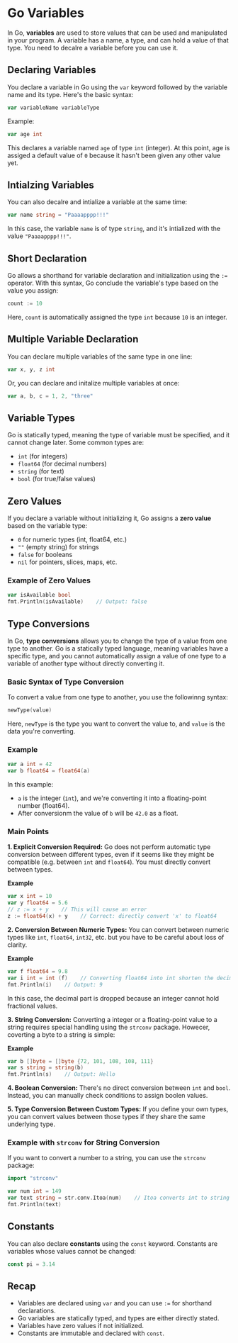 # Go Variables

In Go, **variables** are used to store values that can be used and manipulated in your program. A variable has a name, a type, and can hold a value of that type. You need to decalre a variable before you can use it.

## Declaring Variables

You declare a variable in Go using the `var` keyword followed by the variable name and its type. Here's the basic syntax:

```go
var variableName variableType
```
Example:
```go
var age int
```
This declares a variable named  `age` of type `int` (integer). At this point, age is assiged a default value of `0` because it hasn't been given any other value yet.

## Intialzing Variables

You can also decalre and intialize a variable at the same time:

```go
var name string = "Paaaapppp!!!"
```
In this case, the variable `name` is of type `string`, and it's intialized with the value `"Paaaapppp!!!"`.

## Short Declaration

Go allows a shorthand for variable declaration and initialization using the `:=` operator. With this syntax, Go conclude the variable's type based on the value you assign:

```go
count := 10
```
Here, `count` is automatically assigned the type `int` because `10` is an integer.

## Multiple Variable Declaration

You can declare multiple variables of the same type in one line:

```go
var x, y, z int
```
Or, you can declare and initalize multiple variables at once:

```go
var a, b, c = 1, 2, "three"
```

## Variable Types

Go is statically typed, meaning the type of variable must be specified, and it cannot change later. Some common types are:

  - `int` (for integers)
  - `float64` (for decimal numbers)
  - `string` (for text)
  - `bool` (for true/false values)

## Zero Values

If you declare a variable without initializing it, Go assigns a **zero value** based on the variable type:
  - `0` for numeric types (int, float64, etc.)
  - `""` (empty string) for strings
  - `false` for booleans
  - `nil` for pointers, slices, maps, etc.

### Example of Zero Values

```go
var isAvailable bool
fmt.Println(isAvailable)    // Output: false
```

## Type Conversions

In Go, **type conversions** allows you to change the type of a value from one type to another. Go is a statically typed language, meaning variables have a specific type, and you cannot automatically assign a value of one type to a variable of another type without directly converting it.

### Basic Syntax of Type Conversion

To convert a value from one type to another, you use the followinng syntax:

```go
newType(value)
```
Here, `newType` is the type you want to convert the value to, and `value` is the data you're converting.

### Example

```go
var a int = 42
var b float64 = float64(a)
```
In this example:
  - `a` is the integer (`int`), and we're converting it into a floating-point number (float64).
  - After conversionm the value of `b` will be `42.0` as a float.

### Main Points

  **1. Explicit Conversion Required:** Go does not perform automatic type conversion between different types, even if it seems like they might be compatible (e.g. between `int` and `float64`). You must directly convert between types.

  **Example**

  ```go
var x int = 10
var y float64 = 5.6
// z := x + y    // This will cause an error
z := float64(x) + y    // Correct: directly convert 'x' to float64
```
  **2. Conversion Between Numeric Types:** You can convert between numeric types like `int`, `float64`, `int32`, etc. but you have to be careful about loss of clarity.

  **Example**

  ```go
var f float64 = 9.8
var i int = int (f)    // Converting float64 into int shorten the decimal part
fmt.Println(i)    // Output: 9
```
In this case, the decimal part is dropped because an integer cannot hold fractional values.

  **3. String Conversion:** Converting a integer or a floating-point value to a string requires special handling using the  `strconv` package. Howecer, coverting a byte to a string is simple:

  **Example**

  ```go
var b []byte = []byte {72, 101, 108, 108, 111}
var s string = string(b)
fmt.Println(s)    // Output: Hello
```
  **4. Boolean Conversion:** There's no direct conversion between `int` and `bool`. Instead, you can manually check conditions to assign boolen values.

  **5. Type Conversion Between Custom Types:** If you define your own types, you can convert values between those types if they share the same underlying type.

### Example with `strconv` for String Conversion

  If you want to convert a number to a string, you can use the `strconv` package:
  ```go
import "strconv"

var num int = 149
var text string = str.conv.Itoa(num)    // Itoa converts int to string
fmt.Println(text)
```


## Constants

You can also declare **constants** using the `const` keyword. Constants are variables whose values cannot be changed:

```go
const pi = 3.14
```

## Recap

  - Variables are declared using `var` and you can use `:=` for shorthand declarations.
  - Go variables are statically typed, and types are either directly stated.
  - Variables have zero values if not initialized.
  - Constants are immutable and declared with `const`.
